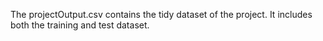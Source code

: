 The projectOutput.csv contains the tidy dataset of the project.
It includes both the training and test dataset.
